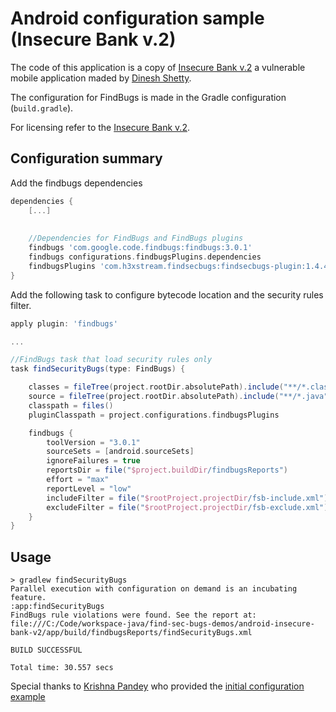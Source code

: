 # Android configuration sample (Insecure Bank v.2)

The code of this application is a copy of [Insecure Bank v.2](https://github.com/dineshshetty/Android-InsecureBankv2) a vulnerable mobile application maded by [Dinesh Shetty](https://github.com/dineshshetty).

The configuration for FindBugs is made in the Gradle configuration (`build.gradle`).

For licensing refer to the [Insecure Bank v.2](https://github.com/dineshshetty/Android-InsecureBankv2).

## Configuration summary

Add the findbugs dependencies

```groovy
dependencies {
    [...]
    
    
    //Dependencies for FindBugs and FindBugs plugins
    findbugs 'com.google.code.findbugs:findbugs:3.0.1'
    findbugs configurations.findbugsPlugins.dependencies
    findbugsPlugins 'com.h3xstream.findsecbugs:findsecbugs-plugin:1.4.4'
}
```

Add the following task to configure bytecode location and the security rules filter.

```groovy
apply plugin: 'findbugs'

...

//FindBugs task that load security rules only
task findSecurityBugs(type: FindBugs) {

    classes = fileTree(project.rootDir.absolutePath).include("**/*.class");
    source = fileTree(project.rootDir.absolutePath).include("**/*.java");
    classpath = files()
    pluginClasspath = project.configurations.findbugsPlugins

    findbugs {
        toolVersion = "3.0.1"
        sourceSets = [android.sourceSets]
        ignoreFailures = true
        reportsDir = file("$project.buildDir/findbugsReports")
        effort = "max"
        reportLevel = "low"
        includeFilter = file("$rootProject.projectDir/fsb-include.xml")
        excludeFilter = file("$rootProject.projectDir/fsb-exclude.xml")
    }
}
```

## Usage

```
> gradlew findSecurityBugs
Parallel execution with configuration on demand is an incubating feature.
:app:findSecurityBugs
FindBugs rule violations were found. See the report at: file:///C:/Code/workspace-java/find-sec-bugs-demos/android-insecure-bank-v2/app/build/findbugsReports/findSecurityBugs.xml

BUILD SUCCESSFUL

Total time: 30.557 secs
```

Special thanks to [Krishna Pandey](https://github.com/krishna-pandey) who provided the [initial configuration example](https://github.com/find-sec-bugs/find-sec-bugs/issues/134#issuecomment-162152102)
